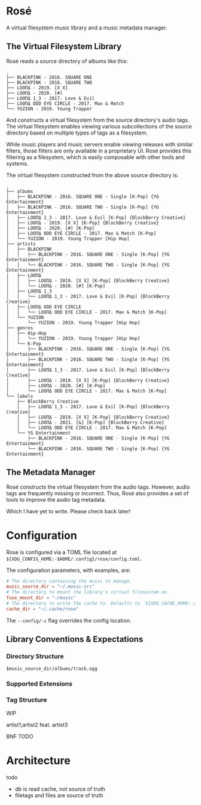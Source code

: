 # Rosé

A virtual filesystem music library and a music metadata manager.

## The Virtual Filesystem Library

Rosé reads a source directory of albums like this:

```
.
├── BLACKPINK - 2016. SQUARE ONE
├── BLACKPINK - 2016. SQUARE TWO
├── LOOΠΔ - 2019. [X X]
├── LOOΠΔ - 2020. [#]
├── LOOΠΔ 1_3 - 2017. Love & Evil
├── LOOΠΔ ODD EYE CIRCLE - 2017. Max & Match
└── YUZION - 2019. Young Trapper
```

And constructs a virtual filesystem from the source directory's audio tags. The
virtual filesystem enables viewing various subcollections of the source
directory based on multiple types of tags as a filesystem.

While music players and music servers enable viewing releases with similar
filters, those filters are only available in a proprietary UI. Rosé provides
this filtering as a filesystem, which is easily composable with other tools and
systems.

The virtual filesystem constructed from the above source directory is:

```
.
├── albums
│   ├── BLACKPINK - 2016. SQUARE ONE - Single [K-Pop] {YG Entertainment}
│   ├── BLACKPINK - 2016. SQUARE TWO - Single [K-Pop] {YG Entertainment}
│   ├── LOOΠΔ 1_3 - 2017. Love & Evil [K-Pop] {BlockBerry Creative}
│   ├── LOOΠΔ - 2019. [X X] [K-Pop] {BlockBerry Creative}
│   ├── LOOΠΔ - 2020. [#] [K-Pop]
│   ├── LOOΠΔ ODD EYE CIRCLE - 2017. Max & Match [K-Pop]
│   └── YUZION - 2019. Young Trapper [Hip Hop]
├── artists
│   ├── BLACKPINK
│   │   ├── BLACKPINK - 2016. SQUARE ONE - Single [K-Pop] {YG Entertainment}
│   │   └── BLACKPINK - 2016. SQUARE TWO - Single [K-Pop] {YG Entertainment}
│   ├── LOOΠΔ
│   │   ├── LOOΠΔ - 2019. [X X] [K-Pop] {BlockBerry Creative}
│   │   └── LOOΠΔ - 2020. [#] [K-Pop]
│   ├── LOOΠΔ 1_3
│   │   └── LOOΠΔ 1_3 - 2017. Love & Evil [K-Pop] {BlockBerry Creative}
│   ├── LOOΠΔ ODD EYE CIRCLE
│   │   └── LOOΠΔ ODD EYE CIRCLE - 2017. Max & Match [K-Pop]
│   └── YUZION
│       └── YUZION - 2019. Young Trapper [Hip Hop]
├── genres
│   ├── Hip-Hop
│   │   └── YUZION - 2019. Young Trapper [Hip Hop]
│   └── K-Pop
│       ├── BLACKPINK - 2016. SQUARE ONE - Single [K-Pop] {YG Entertainment}
│       ├── BLACKPINK - 2016. SQUARE TWO - Single [K-Pop] {YG Entertainment}
│       ├── LOOΠΔ 1_3 - 2017. Love & Evil [K-Pop] {BlockBerry Creative}
│       ├── LOOΠΔ - 2019. [X X] [K-Pop] {BlockBerry Creative}
│       ├── LOOΠΔ - 2020. [#] [K-Pop]
│       └── LOOΠΔ ODD EYE CIRCLE - 2017. Max & Match [K-Pop]
└── labels
    ├── BlockBerry Creative
    │   ├── LOOΠΔ 1_3 - 2017. Love & Evil [K-Pop] {BlockBerry Creative}
    │   ├── LOOΠΔ - 2019. [X X] [K-Pop] {BlockBerry Creative}
    │   ├── LOOΠΔ - 2021. [&] [K-Pop] {BlockBerry Creative}
    │   └── LOOΠΔ ODD EYE CIRCLE - 2017. Max & Match [K-Pop]
    └── YG Entertainment
        ├── BLACKPINK - 2016. SQUARE ONE - Single [K-Pop] {YG Entertainment}
        └── BLACKPINK - 2016. SQUARE TWO - Single [K-Pop] {YG Entertainment}
```

## The Metadata Manager

Rosé constructs the virtual filesystem from the audio tags. However, audio tags
are frequently missing or incorrect. Thus, Rosé also provides a set of tools to
improve the audio tag metadata.

Which I have yet to write. Please check back later!

# Configuration

Rose is configured via a TOML file located at
`${XDG_CONFIG_HOME:-$HOME/.config}/rose/config.toml`.

The configuration parameters, with examples, are:

```toml
# The directory containing the music to manage.
music_source_dir = "~/.music-src"
# The directory to mount the library's virtual filesystem on.
fuse_mount_dir = "~/music"
# The directory to write the cache to. Defaults to `${XDG_CACHE_HOME:-$HOME/.cache}/rose`.
cache_dir = "~/.cache/rose"
```

The `--config/-c` flag overrides the config location.

## Library Conventions & Expectations

### Directory Structure

`$music_source_dir/albums/track.ogg`

### Supported Extensions

### Tag Structure

WIP

artist1;artist2 feat. artist3

BNF TODO

# Architecture

todo

- db is read cache, not source of truth
- filetags and files are source of truth

